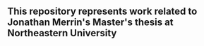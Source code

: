 ## This repository represents work related to Jonathan Merrin's Master's thesis at Northeastern University
